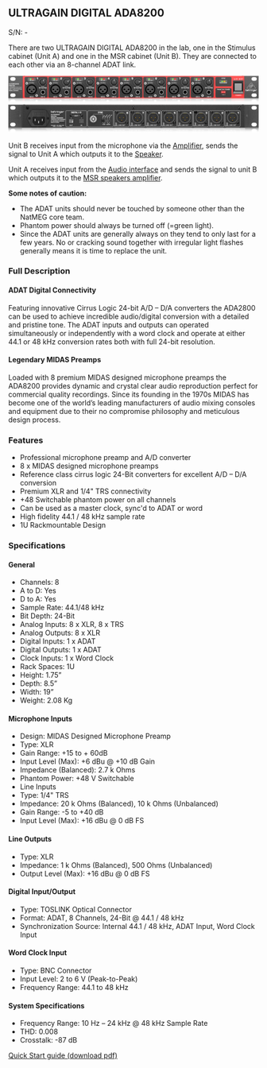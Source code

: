 ## ULTRAGAIN DIGITAL ADA8200
S/N: -

There are two ULTRAGAIN DIGITAL ADA8200 in the lab, one in the Stimulus cabinet (Unit A) and one in the MSR cabinet (Unit B). They are connected to each other via an 8-channel ADAT link.

![Front](../../resources/wiki_images/ADA8200_P0ATL_Front_XL.png)
![Rear](../../resources/wiki_images/ADA8200_P0ATL_Rear_XL.png)

Unit B receives input from the microphone via the [Amplifier](), sends the signal to Unit A which outputs it to the [Speaker]().

Unit A receives input from the [Audio interface]() and sends the signal to unit B which outputs it to the [MSR speakers amplifier]().

**Some notes of caution:**
 - The ADAT units should never be touched by someone other than the NatMEG core team.
 - Phantom power should always be turned off (=green light).
 - Since the ADAT units are generally always on they tend to only last for a few years. No or cracking sound together with irregular light flashes generally means it is time to replace the unit.

### Full Description
#### ADAT Digital Connectivity
Featuring innovative Cirrus Logic 24-bit A/D – D/A converters the ADA2800 can be used to achieve incredible audio/digital conversion with a detailed and pristine tone. The ADAT inputs and outputs can operated simultaneously or independently with a word clock and operate at either 44.1 or 48 kHz conversion rates both with full 24-bit resolution.

#### Legendary MIDAS Preamps
Loaded with 8 premium MIDAS designed microphone preamps the ADA8200 provides dynamic and crystal clear audio reproduction perfect for commercial quality recordings. Since its founding in the 1970s MIDAS has become one of the world’s leading manufacturers of audio mixing consoles and equipment due to their no compromise philosophy and meticulous design process.

### Features
* Professional microphone preamp and A/D converter
* 8 x MIDAS designed microphone preamps
* Reference class cirrus logic 24-Bit converters for excellent A/D – D/A conversion
* Premium XLR and 1/4" TRS connectivity
* +48 Switchable phantom power on all channels
* Can be used as a master clock, sync'd to ADAT or word
* High fidelity 44.1 / 48 kHz sample rate
* 1U Rackmountable Design

### Specifications

#### General
* Channels: 8
* A to D: Yes
* D to A: Yes
* Sample Rate: 44.1/48 kHz
* Bit Depth: 24-Bit
* Analog Inputs: 8 x XLR, 8 x TRS
* Analog Outputs: 8 x XLR
* Digital Inputs: 1 x ADAT
* Digital Outputs: 1 x ADAT
* Clock Inputs: 1 x Word Clock
* Rack Spaces: 1U
* Height: 1.75”
* Depth: 8.5”
* Width: 19”
* Weight: 2.08 Kg

#### Microphone Inputs
* Design: MIDAS Designed Microphone Preamp
* Type: XLR
* Gain Range: +15 to + 60dB
* Input Level (Max): +6 dBu @ +10 dB Gain
* Impedance (Balanced): 2.7 k Ohms
* Phantom Power: +48 V Switchable
* Line Inputs
* Type: 1/4" TRS
* Impedance: 20 k Ohms (Balanced), 10 k Ohms (Unbalanced)
* Gain Range: -5 to +40 dB
* Input Level (Max): +16 dBu @ 0 dB FS

#### Line Outputs
* Type: XLR
* Impedance: 1 k Ohms (Balanced), 500 Ohms (Unbalanced)
* Output Level (Max): +16 dBu @ 0 dB FS

#### Digital Input/Output
* Type: TOSLINK Optical Connector
* Format: ADAT, 8 Channels, 24-Bit @ 44.1 / 48 kHz
* Synchronization Source: Internal 44.1 / 48 kHz, ADAT Input, Word Clock Input

#### Word Clock Input
* Type: BNC Connector
* Input Level: 2 to 6 V (Peak-to-Peak)
* Frequency Range: 44.1 to 48 kHz

#### System Specifications
* Frequency Range: 10 Hz – 24 kHz @ 48 kHz Sample Rate
* THD: 0.008
* Crosstalk: -87 dB

[Quick Start guide (download pdf)](../../resources/wiki_images/ADA8200_QSG_WW.pdf)
